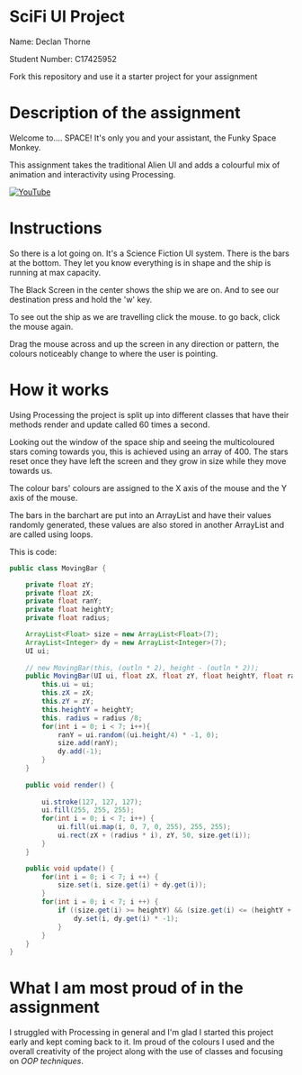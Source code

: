 # SciFi UI Project

Name: Declan Thorne

Student Number: C17425952

Fork this repository and use it a starter project for your assignment

# Description of the assignment

Welcome to.... SPACE! It's only you and your assistant, the Funky Space Monkey. 

This assignment takes the traditional Alien UI and adds a colourful mix of animation and interactivity using Processing.

[![YouTube](Capture.jpg)](https://youtu.be/42hfwCpjhIg)

# Instructions

So there is a lot going on. It's a Science Fiction UI system. There is the bars at the bottom. They let you know everything is in shape and the ship is running at max capacity.

The Black Screen in the center shows the ship we are on. And to see our destination press and hold the 'w' key. 

To see out the ship as we are travelling click the mouse. to go back, click the mouse again. 

Drag the mouse across and up the screen in any direction or pattern, the colours noticeably change to where the user is pointing.

# How it works

Using Processing the project is split up into different classes that have their methods render and update called 60 times a second.

Looking out the window of the space ship and seeing the multicoloured stars coming towards you, this is achieved using an array of 400. The stars reset once they have left the screen and they grow in size while they move towards us.

The colour bars' colours are assigned to the X axis of the mouse and the Y axis of the mouse. 

The bars in the barchart are put into an ArrayList and have their values randomly generated, these values are also stored in another ArrayList and are called using loops. 

This is code:

```Java
public class MovingBar {

    private float zY;
    private float zX;
    private float ranY;
    private float heightY;
    private float radius;

    ArrayList<Float> size = new ArrayList<Float>(7);
    ArrayList<Integer> dy = new ArrayList<Integer>(7);
    UI ui;
    
    // new MovingBar(this, (outln * 2), height - (outln * 2));
    public MovingBar(UI ui, float zX, float zY, float heightY, float radius) {
        this.ui = ui;
        this.zX = zX;
        this.zY = zY;
        this.heightY = heightY;
        this. radius = radius /8;
        for(int i = 0; i < 7; i++){
            ranY = ui.random((ui.height/4) * -1, 0);
            size.add(ranY);
            dy.add(-1);
        }
    }   
    
    public void render() {
        
        ui.stroke(127, 127, 127);
        ui.fill(255, 255, 255);
        for(int i = 0; i < 7; i++) {
            ui.fill(ui.map(i, 0, 7, 0, 255), 255, 255);
            ui.rect(zX + (radius * i), zY, 50, size.get(i));
        }
    }

    public void update() {
        for(int i = 0; i < 7; i ++) {
            size.set(i, size.get(i) + dy.get(i));
        }
        for(int i = 0; i < 7; i ++) {
            if ((size.get(i) >= heightY) && (size.get(i) <= (heightY + 5)) || (size.get(i) >= 1)) {
                dy.set(i, dy.get(i) * -1);
            }
        }
    }
}

```

# What I am most proud of in the assignment

I struggled with Processing in general and I'm glad I started this project early and kept coming back to it. Im proud of the colours I used and the overall creativity of the project along with the use of classes and focusing on *OOP techniques*. 




